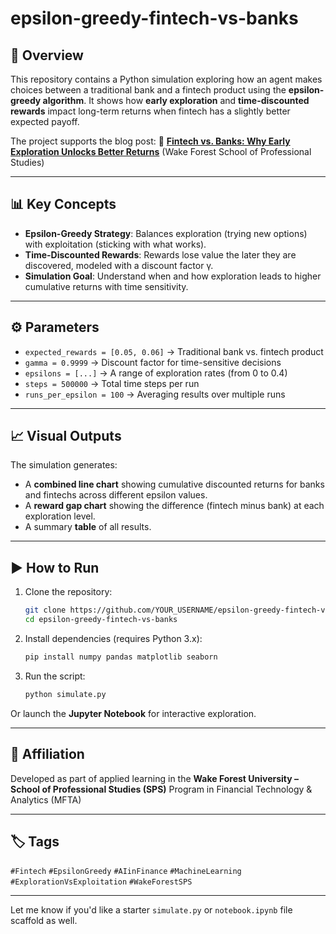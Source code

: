 # epsilon-greedy-fintech-vs-banks

## 🎯 Overview

This repository contains a Python simulation exploring how an agent makes choices between a traditional bank and a fintech product using the **epsilon-greedy algorithm**. It shows how **early exploration** and **time-discounted rewards** impact long-term returns when fintech has a slightly better expected payoff.

The project supports the blog post:
📖 **[Fintech vs. Banks: Why Early Exploration Unlocks Better Returns](#)**
(Wake Forest School of Professional Studies)

---

## 📊 Key Concepts

* **Epsilon-Greedy Strategy**: Balances exploration (trying new options) with exploitation (sticking with what works).
* **Time-Discounted Rewards**: Rewards lose value the later they are discovered, modeled with a discount factor γ.
* **Simulation Goal**: Understand when and how exploration leads to higher cumulative returns with time sensitivity.

---

## ⚙️ Parameters

* `expected_rewards = [0.05, 0.06]` → Traditional bank vs. fintech product
* `gamma = 0.9999` → Discount factor for time-sensitive decisions
* `epsilons = [...]` → A range of exploration rates (from 0 to 0.4)
* `steps = 500000` → Total time steps per run
* `runs_per_epsilon = 100` → Averaging results over multiple runs

---

## 📈 Visual Outputs

The simulation generates:

* A **combined line chart** showing cumulative discounted returns for banks and fintechs across different epsilon values.
* A **reward gap chart** showing the difference (fintech minus bank) at each exploration level.
* A summary **table** of all results.

---

## ▶️ How to Run

1. Clone the repository:

   ```bash
   git clone https://github.com/YOUR_USERNAME/epsilon-greedy-fintech-vs-banks.git
   cd epsilon-greedy-fintech-vs-banks
   ```

2. Install dependencies (requires Python 3.x):

   ```bash
   pip install numpy pandas matplotlib seaborn
   ```

3. Run the script:

   ```bash
   python simulate.py
   ```

Or launch the **Jupyter Notebook** for interactive exploration.

---

## 🏫 Affiliation

Developed as part of applied learning in the
**Wake Forest University – School of Professional Studies (SPS)**
Program in Financial Technology & Analytics (MFTA)

---

## 🏷️ Tags

`#Fintech` `#EpsilonGreedy` `#AIinFinance` `#MachineLearning` `#ExplorationVsExploitation` `#WakeForestSPS`

---

Let me know if you'd like a starter `simulate.py` or `notebook.ipynb` file scaffold as well.
